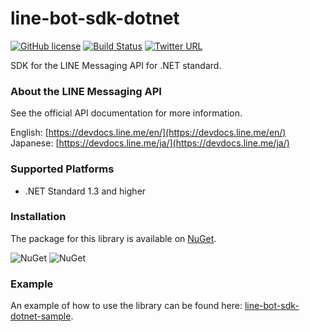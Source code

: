 # line-bot-sdk-dotnet


[![GitHub license](https://img.shields.io/badge/license-Apache%202-brightgreen.svg)](https://raw.githubusercontent.com/dlemstra/line-bot-sdk-dotnet/master/License.txt)
[![Build Status](https://dev.azure.com/dlemstra/line-bot-sdk-dotnet/_apis/build/status/line-bot-sdk-dotnet?branchName=master)](https://dev.azure.com/dlemstra/line-bot-sdk-dotnet/_build/latest?definitionId=8?branchName=master)
[![Twitter URL](https://img.shields.io/twitter/url/https/twitter.com/fold_left.svg?style=social&label=Follow%20%40MagickNET)](https://twitter.com/MagickNET)

SDK for the LINE Messaging API for .NET standard.

### About the LINE Messaging API

See the official API documentation for more information.

English: [https://devdocs.line.me/en/](https://devdocs.line.me/en/)<br>
Japanese: [https://devdocs.line.me/ja/](https://devdocs.line.me/ja/)

### Supported Platforms
- .NET Standard 1.3 and higher

### Installation

The package for this library is available on [NuGet](https://www.nuget.org/packages/Line.Bot.SDK).

![NuGet](https://img.shields.io/nuget/v/Line.Bot.SDK.svg)
![NuGet](https://img.shields.io/nuget/dt/Line.Bot.SDK.svg)

### Example

An example of how to use the library can be found here: [line-bot-sdk-dotnet-sample](https://github.com/dlemstra/line-bot-sdk-dotnet-sample).